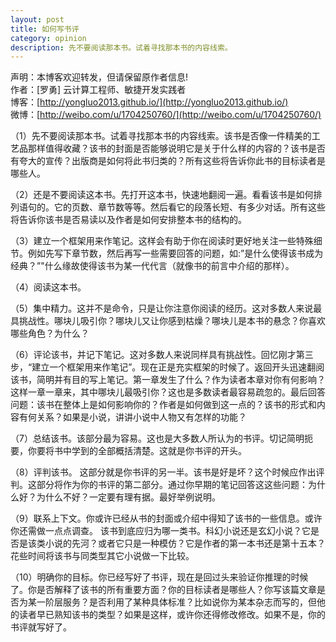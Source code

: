 ```yaml
---
layout: post
title: 如何写书评
category: opinion
description: 先不要阅读那本书。试着寻找那本书的内容线索。
---
```



声明：本博客欢迎转发，但请保留原作者信息!      
作者：[罗勇] 云计算工程师、敏捷开发实践者    
博客：[http://yongluo2013.github.io/](http://yongluo2013.github.io/)    
微博：[http://weibo.com/u/1704250760/](http://weibo.com/u/1704250760/)      


（1）先不要阅读那本书。试着寻找那本书的内容线索。该书是否像一件精美的工艺品那样值得收藏？该书的封面是否能够说明它是关于什么样的内容的？该书是否有夸大的宣传？出版商是如何将此书归类的？所有这些将告诉你此书的目标读者是哪些人。

（2）还是不要阅读这本书。先打开这本书，快速地翻阅一遍。看看该书是如何排列语句的。它的页数、章节数等等。然后看它的段落长短、有多少对话。所有这些将告诉你该书是否易读以及作者是如何安排整本书的结构的。

（3）建立一个框架用来作笔记。这样会有助于你在阅读时更好地关注一些特殊细节。例如先写下章节数，然后再写一些需要回答的问题，如:”是什么使得该书成为经典？”"什么缘故使得该书为某一代代言（就像书的前言中介绍的那样）。

（4）阅读这本书。

（5）集中精力。这并不是命令，只是让你注意你阅读的经历。这对多数人来说最具挑战性。哪块儿吸引你？哪块儿又让你感到枯燥？哪块儿是本书的悬念？你喜欢哪些角色？为什么？

（6）评论该书，并记下笔记。这对多数人来说同样具有挑战性。回忆刚才第三步，“建立一个框架用来作笔记”。现在正是充实框架的时候了。返回开头迅速翻阅该书，简明并有目的写上笔记。第一章发生了什么？作为读者本章对你有何影响？这样一章一章来，其中哪块儿最吸引你？这也是多数读者最容易疏忽的。最后回答问题：该书在整体上是如何影响你的？作者是如何做到这一点的？该书的形式和内容有何关系？如果是小说，讲讲小说中人物又有怎样的功能？

（7）总结该书。该部分最为容易。这也是大多数人所认为的书评。切记简明扼要，你要将书中学到的全部概括清楚。这就是你书评的开头。

（8）评判该书。 这部分就是你书评的另一半。该书是好是坏？这个时候应作出评判。这部分将作为你的书评的第二部分。通过你早期的笔记回答这这些问题：为什么好？为什么不好？一定要有理有据。最好举例说明。

（9）联系上下文。你或许已经从书的封面或介绍中得知了该书的一些信息。或许你还需做一点点调查。
该书到底应归为哪一类书。科幻小说还是玄幻小说？它是否是该类小说的先河？或者它只是一种模仿？它是作者的第一本书还是第十五本？花些时间将该书与同类型其它小说做一下比较。

（10）明确你的目标。你已经写好了书评，现在是回过头来验证你推理的时候了。你是否解释了该书的所有重要方面？你的目标读者是哪些人？你写该篇文章是否为某一阶层服务？是否利用了某种具体标准？比如说你为某本杂志而写的，但他的读者早已熟知该书的类型？如果是这样，或许你还得修改修改。如果不是，你的书评就写好了。